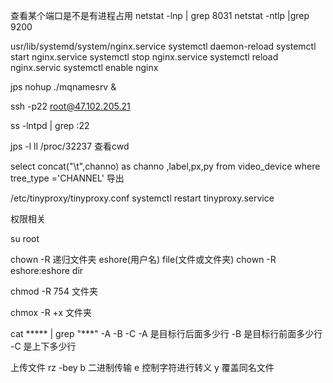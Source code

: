 查看某个端口是不是有进程占用
netstat -lnp | grep 8031
netstat -ntlp |grep 9200  




usr/lib/systemd/system/nginx.service
systemctl daemon-reload
systemctl start  nginx.service
systemctl stop  nginx.service
systemctl  reload nginx.servic
systemctl  enable nginx



jps
nohup ./mqnamesrv &

ssh -p22 root@47.102.205.21


ss -lntpd | grep :22

jps -l
ll /proc/32237  查看cwd

select  concat("\t",channo) as channo ,label,px,py from video_device where tree_type ='CHANNEL'  导出



/etc/tinyproxy/tinyproxy.conf
systemctl restart tinyproxy.service 







权限相关

su root

chown  -R 递归文件夹  eshore(用户名)  file(文件或文件夹)
chown  -R   eshore:eshore  dir

chmod -R 754 文件夹

chmox   -R +x  文件夹



cat  *****   | grep  "***"  -A -B -C
-A 是目标行后面多少行
-B 是目标行前面多少行
-C 是上下多少行


上传文件
rz -bey
b 二进制传输
e 控制字符进行转义
y 覆盖同名文件   